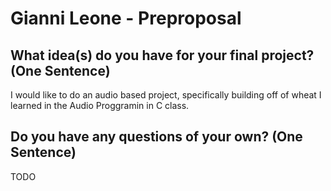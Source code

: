 # Gianni Leone - Preproposal

## What idea(s) do you have for your final project? (One Sentence)

I would like to do an audio based project, specifically building off of wheat I learned in the Audio Proggramin in C class.

## Do you have any questions of your own? (One Sentence)

TODO
